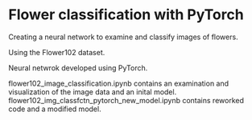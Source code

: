 # Flower classification with PyTorch

Creating a neural network to examine and classify images of flowers.

Using the Flower102 dataset.

Neural netwrok developed using PyTorch.

flower102_image_classification.ipynb contains an examination and visualization of the image data and an inital model.
flower102_img_classfctn_pytorch_new_model.ipynb contains reworked code and a modified model.
